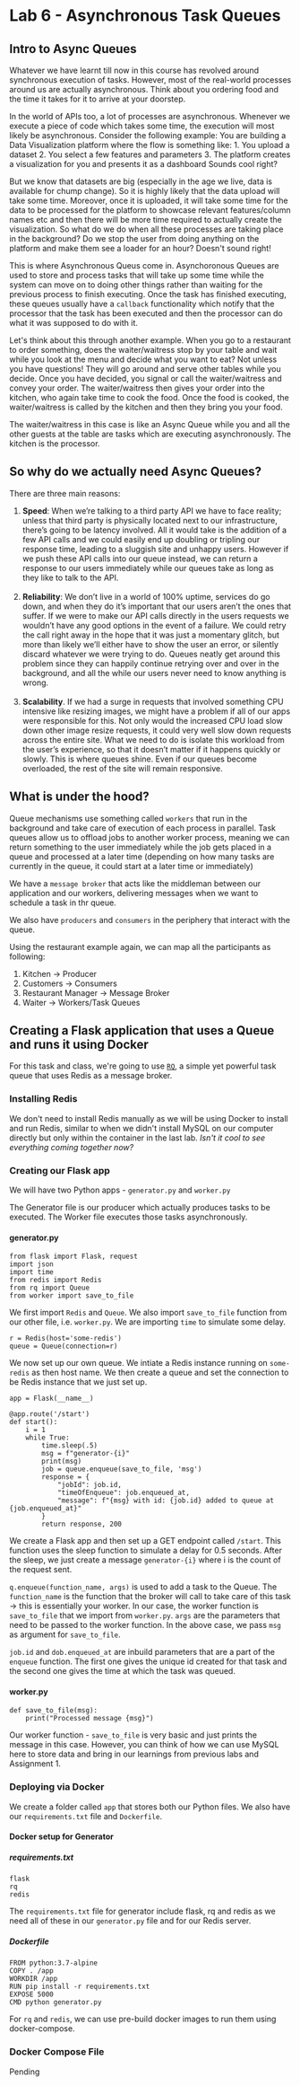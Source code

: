 # Lab 6 - Asynchronous Task Queues

## Intro to Async Queues
Whatever we have learnt till now in this course has revolved around synchronous execution of tasks. However, most of the real-world processes around us are actually asynchronous. 
Think about you ordering food and the time it takes for it to arrive at your doorstep.

In the world of APIs too, a lot of processes are asynchronous. Whenever we execute a piece of code which takes some time, the execution will most likely be asynchronous.
Consider the following example:
You are building a Data Visualization platform where the flow is something like:
    1. You upload a dataset
    2. You select a few features and parameters
    3. The platform creates a visualization for you and presents it as a dashboard
Sounds cool right?

But we know that datasets are big (especially in the age we live, data is available for chump change). So it is highly likely that the data upload will take some time. Moreover, once it is uploaded, it will take some time for the data to be processed for the platform to showcase relevant features/column names etc and then there will be more time required to actually create the visualization.
So what do we do when all these processes are taking place in the background? Do we stop the user from doing anything on the platform and make them see a loader for an hour? Doesn't sound right!

This is where Asynchronous Queus come in. Asynchoronous Queues are used to store and process tasks that will take up some time while the system can move on to doing other things rather than waiting for the previous process to finish executing. Once the task has finished executing, these queues usually have a `callback` functionality which notify that the processor that the task has been executed and then the processor can do what it was supposed to do with it.

Let's think about this through another example. When you go to a restaurant to order something, does the waiter/waitress stop by your table and wait while you look at the menu and decide what you want to eat? Not unless you have questions! They will go around and serve other tables while you decide. Once you have decided, you signal or call the waiter/waitress and convey your order. The waiter/waitress then gives your order into the kitchen, who again take time to cook the food. Once the food is cooked, the waiter/waitress is called by the kitchen and then they bring you your food.

The waiter/waitress in this case is like an Async Queue while you and all the other guests at the table are tasks which are executing asynchronously. The kitchen is the processor.

## So why do we actually need Async Queues?
There are three main reasons:
<ol>
<li> <b>Speed</b>: When we’re talking to a third party API we have to face reality; unless that third party is physically located next to our infrastructure, there’s going to be latency involved. All it would take is the addition of a few API calls and we could easily end up doubling or tripling our response time, leading to a sluggish site and unhappy users. However if we push these API calls into our queue instead, we can return a response to our users immediately while our queues take as long as they like to talk to the API.</li>
</br>
<li><b>Reliability</b>: We don’t live in a world of 100% uptime, services do go down, and when they do it’s important that our users aren’t the ones that suffer. If we were to make our API calls directly in the users requests we wouldn’t have any good options in the event of a failure. We could retry the call right away in the hope that it was just a momentary glitch, but more than likely we’ll either have to show the user an error, or silently discard whatever we were trying to do. Queues neatly get around this problem since they can happily continue retrying over and over in the background, and all the while our users never need to know anything is wrong.</li>
</br>
<li><b>Scalability</b>. If we had a surge in requests that involved something CPU intensive like resizing images, we might have a problem if all of our apps were responsible for this. Not only would the increased CPU load slow down other image resize requests, it could very well slow down requests across the entire site. What we need to do is isolate this workload from the user’s experience, so that it doesn’t matter if it happens quickly or slowly. This is where queues shine. Even if our queues become overloaded, the rest of the site will remain responsive.</li>
</ol>

## What is under the hood?
Queue mechanisms use something called `workers` that run in the background and take care of execution of each process in parallel. 
Task queues allow us to offload jobs to another worker process, meaning we can return something to the user immediately while the job gets placed in a queue and processed at a later time (depending on how many tasks are currently in the queue, it could start at a later time or immediately)

We have a `message broker` that acts like the middleman between our application and our workers, delivering messages when we want to schedule a task in thr queue.

We also have `producers` and `consumers` in the periphery that interact with the queue.

Using the restaurant example again, we can map all the participants as following:
1. Kitchen -> Producer
2. Customers -> Consumers
3. Restaurant Manager -> Message Broker
4. Waiter -> Workers/Task Queues

## Creating a Flask application that uses a Queue and runs it using Docker
For this task and class, we're going to use [`RQ`](https://python-rq.org/), a simple yet powerful task queue that uses Redis as a message broker.

### Installing Redis
We don't need to install Redis manually as we will be using Docker to install and run Redis, similar to when we didn't install MySQL on our computer directly but only within the container in the last lab. <i>Isn't it cool to see everything coming together now?</i>

### Creating our Flask app
We will have two Python apps - `generator.py` and `worker.py`

The Generator file is our producer which actually produces tasks to be executed.
The Worker file executes those tasks asynchronously.

#### generator.py
```
from flask import Flask, request
import json
import time
from redis import Redis
from rq import Queue
from worker import save_to_file
```
We first import `Redis` and `Queue`. We also import `save_to_file` function from our other file, i.e. `worker.py`.
We are importing `time` to simulate some delay.

```
r = Redis(host='some-redis')
queue = Queue(connection=r)
```
We now set up our own queue. We intiate a Redis instance running on `some-redis` as then host name.
We then create a queue and set the connection to be Redis instance that we just set up.

```
app = Flask(__name__)

@app.route('/start')
def start():
    i = 1
    while True:
        time.sleep(.5)
        msg = f"generator-{i}"
        print(msg)
        job = queue.enqueue(save_to_file, 'msg')
        response = {
            "jobId": job.id,
            "timeOfEnqueue": job.enqueued_at,
            "message": f"{msg} with id: {job.id} added to queue at {job.enqueued_at}"
        }
        return response, 200
```
We create a Flask app and then set up a GET endpoint called `/start`. This function uses the sleep function to simulate a delay for 0.5 seconds.
After the sleep, we just create a message `generator-{i}` where i is the count of the request sent.

`q.enqueue(function_name, args)` is used to add a task to the Queue. The `function_name` is the function that the broker will call to take care of this task -> this is essentially your worker. In our case, the worker function is `save_to_file` that we import from `worker.py`. `args` are the parameters that need to be passed to the worker function. In the above case, we pass `msg` as argument for `save_to_file`.

`job.id` and `dob.enqueued_at` are inbuild parameters that are a part of the `enqueue` function. The first one gives the unique id created for that task and the second one gives the time at which the task was queued.

#### worker.py
```
def save_to_file(msg):
    print("Processed message {msg}")
```
Our worker function - `save_to_file` is very basic and just prints the message in this case.
However, you can think of how we can use MySQL here to store data and bring in our learnings from previous labs and Assignment 1.

### Deploying via Docker
We create a folder called `app` that stores both our Python files. We also have our `requirements.txt` file and `Dockerfile`.

#### Docker setup for Generator

##### requirements.txt
```
flask
rq
redis
```
The `requirements.txt` file for generator include flask, rq and redis as we need all of these in our `generator.py` file and for our Redis server.

##### Dockerfile
```
FROM python:3.7-alpine
COPY . /app
WORKDIR /app
RUN pip install -r requirements.txt
EXPOSE 5000
CMD python generator.py
```
For `rq` and `redis`, we can use pre-build docker images to run them using docker-compose.

### Docker Compose File
Pending




